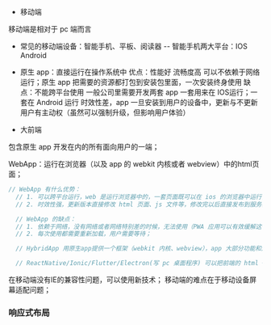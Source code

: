 + 移动端

移动端是相对于 pc 端而言

- 常见的移动端设备：智能手机、平板、阅读器
-- 智能手机两大平台：IOS Android

- 原生 app：直接运行在操作系统中
优点：性能好 流畅度高 可以不依赖于网络运行；原生 app 把需要的资源都打包到安装包里面，一次安装终身使用
缺点：不能跨平台使用 一般公司里需要开发两套 app 一套用来在 IOS运行；一套在 Android 运行
时效性差，app 一旦安装到用户的设备中，更新与不更新用户有主动权（虽然可以强制升级，但影响用户体验）

+ 大前端

包含原生 app 开发在内的所有面向用户的一端；

WebApp：运行在浏览器（以及 app 的 webkit 内核或者 webview）中的html页面；

```javascript
// WebApp 有什么优势：
  // 1. 可以跨平台运行，web 是运行浏览器中的，一套页面既可以在 ios 的浏览器中运行，也可以在安卓的浏览器运行；
  // 2. 时效性强，更新版本直接修改 html 页面、js 文件等，修改完以后直接发布到服务器上，用户看到的就是最新的，更新的主动权在服务供应商手里。

  // WebApp 的缺点：
  // 1. 依赖于网络，没有网络或者网络特别差的时候，无法使用（PWA 应用可以有效缓解这个问题: https://segmentfault.com/a/1190000012353473?utm_source=tag-newest）；
  // 2. 每次使用都需要重新加载，用户需要等待；

  // HybridApp 用原生app提供一个框架（webkit 内核、webview），app 大部分功能和逻辑用 html + js 写；

  // ReactNative/Ionic/Flutter/Electron(写 pc 桌面程序) 可以把前端的 html + js 打包成原生的 app。
```
在移动端没有IE的兼容性问题，可以使用新技术；
移动端的难点在于移动设备屏幕适配问题；

### 响应式布局

